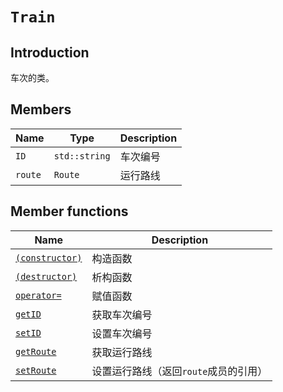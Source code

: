 # `Train`

## Introduction

车次的类。

## Members

Name|Type|Description
--|--|--
`ID` | `std::string` | 车次编号
`route` | `Route` | 运行路线

## Member functions

Name|Description
--|--
[`(constructor)`](Train/Train.md)|构造函数
[`(destructor)`](Train/~Train.md)|析构函数
[`operator=`](Train/operator=.md)|赋值函数
[`getID`](Train/getID.md)| 获取车次编号
[`setID`](Train/setID.md)| 设置车次编号
[`getRoute`](Train/getRoute.md)| 获取运行路线
[`setRoute`](Train/setRoute.md)| 设置运行路线（返回`route`成员的引用）
